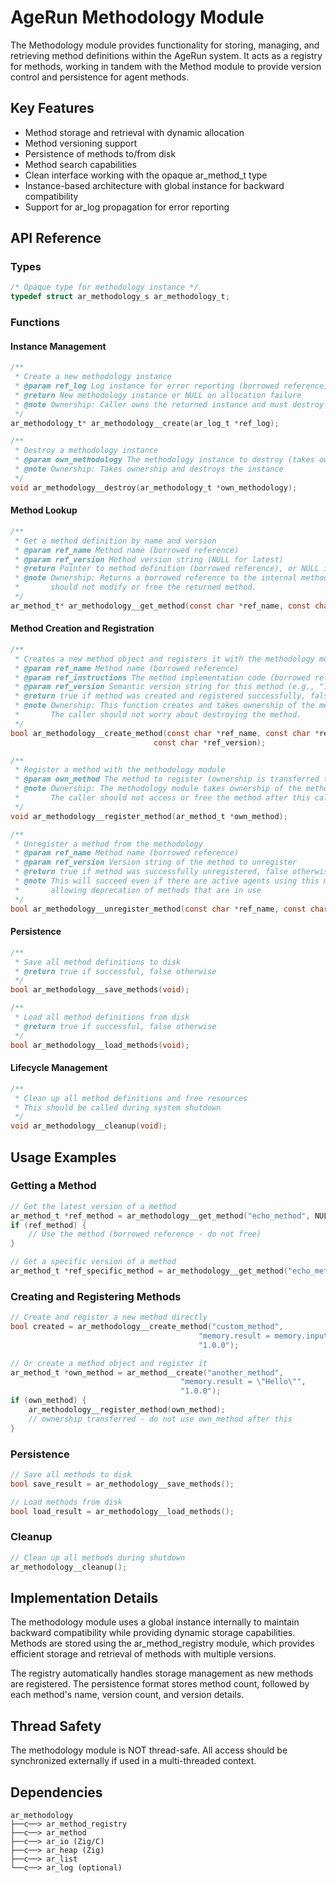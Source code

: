 # AgeRun Methodology Module

The Methodology module provides functionality for storing, managing, and retrieving method definitions within the AgeRun system. It acts as a registry for methods, working in tandem with the Method module to provide version control and persistence for agent methods.

## Key Features

- Method storage and retrieval with dynamic allocation
- Method versioning support
- Persistence of methods to/from disk
- Method search capabilities
- Clean interface working with the opaque ar_method_t type
- Instance-based architecture with global instance for backward compatibility
- Support for ar_log propagation for error reporting

## API Reference

### Types

```c
/* Opaque type for methodology instance */
typedef struct ar_methodology_s ar_methodology_t;
```

### Functions

#### Instance Management

```c
/**
 * Create a new methodology instance
 * @param ref_log Log instance for error reporting (borrowed reference, may be NULL)
 * @return New methodology instance or NULL on allocation failure
 * @note Ownership: Caller owns the returned instance and must destroy it
 */
ar_methodology_t* ar_methodology__create(ar_log_t *ref_log);

/**
 * Destroy a methodology instance
 * @param own_methodology The methodology instance to destroy (takes ownership)
 * @note Ownership: Takes ownership and destroys the instance
 */
void ar_methodology__destroy(ar_methodology_t *own_methodology);
```

#### Method Lookup

```c
/**
 * Get a method definition by name and version
 * @param ref_name Method name (borrowed reference)
 * @param ref_version Method version string (NULL for latest)
 * @return Pointer to method definition (borrowed reference), or NULL if not found
 * @note Ownership: Returns a borrowed reference to the internal method. The caller
 *       should not modify or free the returned method.
 */
ar_method_t* ar_methodology__get_method(const char *ref_name, const char *ref_version);
```

#### Method Creation and Registration

```c
/**
 * Creates a new method object and registers it with the methodology module
 * @param ref_name Method name (borrowed reference)
 * @param ref_instructions The method implementation code (borrowed reference)
 * @param ref_version Semantic version string for this method (e.g., "1.0.0")
 * @return true if method was created and registered successfully, false otherwise
 * @note Ownership: This function creates and takes ownership of the method.
 *       The caller should not worry about destroying the method.
 */
bool ar_methodology__create_method(const char *ref_name, const char *ref_instructions, 
                                const char *ref_version);

/**
 * Register a method with the methodology module
 * @param own_method The method to register (ownership is transferred to methodology)
 * @note Ownership: The methodology module takes ownership of the method.
 *       The caller should not access or free the method after this call.
 */
void ar_methodology__register_method(ar_method_t *own_method);

/**
 * Unregister a method from the methodology
 * @param ref_name Method name (borrowed reference)
 * @param ref_version Version string of the method to unregister
 * @return true if method was successfully unregistered, false otherwise
 * @note This will succeed even if there are active agents using this method,
 *       allowing deprecation of methods that are in use
 */
bool ar_methodology__unregister_method(const char *ref_name, const char *ref_version);
```

#### Persistence

```c
/**
 * Save all method definitions to disk
 * @return true if successful, false otherwise
 */
bool ar_methodology__save_methods(void);

/**
 * Load all method definitions from disk
 * @return true if successful, false otherwise
 */
bool ar_methodology__load_methods(void);
```

#### Lifecycle Management

```c
/**
 * Clean up all method definitions and free resources
 * This should be called during system shutdown
 */
void ar_methodology__cleanup(void);
```

## Usage Examples

### Getting a Method

```c
// Get the latest version of a method
ar_method_t *ref_method = ar_methodology__get_method("echo_method", NULL);
if (ref_method) {
    // Use the method (borrowed reference - do not free)
}

// Get a specific version of a method
ar_method_t *ref_specific_method = ar_methodology__get_method("echo_method", "2.0.0");
```

### Creating and Registering Methods

```c
// Create and register a new method directly
bool created = ar_methodology__create_method("custom_method", 
                                          "memory.result = memory.input", 
                                          "1.0.0");

// Or create a method object and register it
ar_method_t *own_method = ar_method__create("another_method", 
                                      "memory.result = \"Hello\"", 
                                      "1.0.0");
if (own_method) {
    ar_methodology__register_method(own_method);
    // ownership transferred - do not use own_method after this
}
```

### Persistence

```c
// Save all methods to disk
bool save_result = ar_methodology__save_methods();

// Load methods from disk
bool load_result = ar_methodology__load_methods();
```

### Cleanup

```c
// Clean up all methods during shutdown
ar_methodology__cleanup();
```

## Implementation Details

The methodology module uses a global instance internally to maintain backward compatibility while providing dynamic storage capabilities. Methods are stored using the ar_method_registry module, which provides efficient storage and retrieval of methods with multiple versions.

The registry automatically handles storage management as new methods are registered. The persistence format stores method count, followed by each method's name, version count, and version details.

## Thread Safety

The methodology module is NOT thread-safe. All access should be synchronized externally if used in a multi-threaded context.

## Dependencies

```
ar_methodology
├──c──> ar_method_registry
├──c──> ar_method
├──c──> ar_io (Zig/C)
├──c──> ar_heap (Zig)
├──c──> ar_list
└──c──> ar_log (optional)
```
